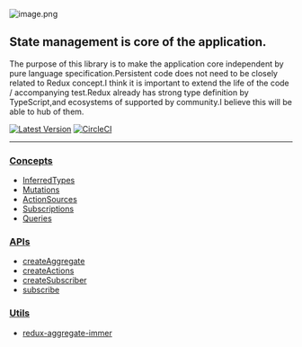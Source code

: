 ![image.png](/assets/logo.svg)

## State management is core of the application.

The purpose of this library is to make the application core independent by pure language specification.Persistent code does not need to be closely related to Redux concept.I think it is important to extend the life of the code / accompanying test.Redux already has strong type definition by TypeScript,and ecosystems of supported by community.I believe this will be able to hub of them.

[![Latest Version](https://img.shields.io/badge/npm-redux_aggregate-C12127.svg)](https://www.npmjs.com/package/redux-aggregate)
[![CircleCI](https://circleci.com/gh/takefumi-yoshii/redux-aggregate.svg?style=svg)](https://circleci.com/gh/takefumi-yoshii/redux-aggregate)

___

### [Concepts](concepts.md)

* [InferredTypes](inferred-types.md)
* [Mutations](mutations.md)
* [ActionSources](action-sources.md)
* [Subscriptions](subscriptions.md)
* [Queries](queries.md)

### [APIs](apis.md)

* [createAggregate](create-aggregate.md)
* [createActions](create-actions.md)
* [createSubscriber](create-subscriber.md)
* [subscribe](subscribe.md)

### [Utils](utils.md)

* [redux-aggregate-immer](redux-aggregate-immer.md)
